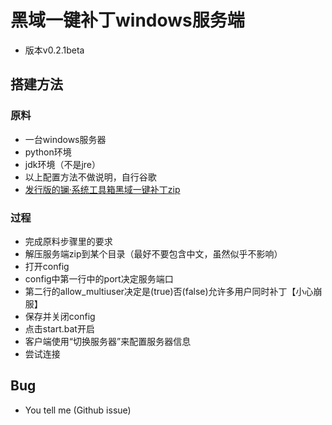 # 黑域一键补丁windows服务端
- 版本v0.2.1beta
## 搭建方法
### 原料
- 一台windows服务器
- python环境
- jdk环境（不是jre）
- 以上配置方法不做说明，自行谷歌
- [发行版的镧·系统工具箱黑域一键补丁zip](https://github.com/xzr467706992/Lanthanum_system_toolbox_v2/releases)
### 过程
- 完成原料步骤里的要求
- 解压服务端zip到某个目录（最好不要包含中文，虽然似乎不影响）
- 打开config
- config中第一行中的port决定服务端口
- 第二行的allow_multiuser决定是(true)否(false)允许多用户同时补丁【小心崩服】
- 保存并关闭config
- 点击start.bat开启
- 客户端使用“切换服务器”来配置服务器信息
- 尝试连接

## Bug
- You tell me (Github issue)

